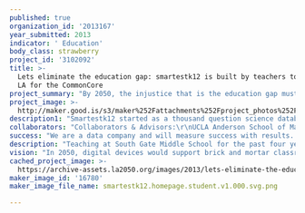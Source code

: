 ```yaml
---
published: true
organization_id: '2013167'
year_submitted: 2013
indicator: ' Education'
body_class: strawberry
project_id: '3102092'
title: >-
  Lets eliminate the education gap: smartestk12 is built by teachers to prepare
  LA for the CommonCore
project_summary: "By 2050, the injustice that is the education gap must be defeated.  There is no panacea and the answer is not as simple as choosing charter schools, dethroning Unions, or betting the house on a learning style.  There will never be a silver bullet, but the closest answer that we have is a full focus on tracking student data and promoting teacher effectiveness.  Thankfully, the Common Core State Standards combined with LA’s digital revolution enable a rare chance to understand and to address individual student knowledge gaps and to promote school successes in real time.\r\n\r\nSmartestk12.com is a website for teachers to upload their tests and quizzes into one unified database.  Once uploaded, the site will strip unnecessary formatting of word documents and pdfs to enable a virtually limitless array of standards-aligned questions for each grade level and subject matter.  Like searching for an image on google, teachers will now be able to effortlessly find the best questions for their lessons.  Meanwhile, the teacher community can edit, moderate and improve the resources to create the smartest test solutions for our students.\r\n\r\nThe real magic is what we can do for students.  For the first time ever,  we will be able to provide a khanacademy-esque practice world for all content areas, including essay-formatted ELA questions.  Each student may log in and take their teacher’s assessments online and be recommended for the best computer adaptive practice.  The data generated by this site automatically builds individual reports for instant tracking to schools as well as parents via email and text messages.  Our computer adaptive platform discovers areas of student learning deficiencies and then presents aid for that material in an actionable manner to all parties, including the students themselves; all instantly.\r\n\r\nBeyond the benefits of measured student growth, smartestk12 also addresses three critical education events: LAUSD's tablet/chromebook push, the common core, and teacher evaluation.\r\n\r\nFirst, as a former intern at Beaudry through the Teach For America Summer Leadership Fellows Program, our founder worked with Superintendents Dr. John Deasy and Tommy Chang.  In this position, he was intimately seated with the small data team and IT department.  With the recent announcement for LAUSD to buy 600,000 chromebooks, as well as the thousands of iPads and other digital media ordered in this latest $500,000,000 spending spree, it is clear that LAUSD is serious about their commitment to fully digitize the district.  However, it is fair to be extremely skeptical that the immense resources will be utilized to their fullest extent in the coming tech roll-out.  Instead of focusing on best-practices, the limited LAUSD team is tied to the logistics involved in delivering the devices.  My district office friends admit the heavy need for more programs put in place to ensure that the new devices will have true accountability. Smartestk12 can provide such accountability through daily/weekly interim assessments for each student, using our virtually unlimited database of questions and computer adaptive technique.  In order to achieve audacious growth, we can provide a robust intervention plan for all students in need.  Once ready, smartestk12 is set to immediately support several schools within LAUSD, and plans to work directly with the SIS system for easy integration.\r\n\r\nSecond, the Common Core State Standards will begin in the 2014-2015 school year.  While Los Angeles appears to be on the leading edge with the Common Core implementation, it is still highly debatable if any success will occur in the transition.  Rather than gambling on our students, smartestk12 is focused on providing leading content, teacher-made for LA’s classrooms.  Beyond the best teachers, we aim to license pre-existing databases such as Teach For America and Khanacademy.\r\n\r\nThird, the current federal and state requirements are now set to include test scores into teacher evaluations.  Smartestk12 will not only reduce the heavy weight on end of year high-stakes testing, but also facilitate more authentic time management for teachers, by eliminating test reinvention.  Without testing, too many teachers hide within the system or are not recognized.  Also, too many students fall behind.   Now, smartestk12 will provide a way to showcase student growth for any teacher by breaking the high stakes tests into daily or weekly interim assessments.  Not only will teachers see results immediately; but now, parents, administrators and the students themselves will know exactly where they are succeeding or falling behind and can use our website for enrichment and intervention.  \r\nSmartestk12 is a start-up, launched in 2013 in UCLA Anderson’s MBA school and received angel funding from the Larry Wolfen Foundation.  LA schools are already signing up to use smartestk12, but the opportunity to succeed hinges on financial support."
project_image: >-
  http://maker.good.is/s3/maker%252Fattachments%252Fproject_photos%252Fimages%252F16780%252Fdisplay%252Fsmartestk12.homepage.student.v1.000.svg.png=c570x385
description1: "Smartestk12 started as a thousand question science database, parsed from the internet, and used for the academic growth of 800 students in South Gate, California.  It was phenomenally successful, with over 90 students coming to a one-teacher hosted Saturday school workshop.  The students wanted to succeed, and virtually each student who attended the study workshop achieved academic results far beyond what was \"expected\" of them.  That first workshop was the icing on the cake of a record-breaking academic year for 8th grade science at South Gate Middle School.  However, while 86% of students passed their science exam, only 14% of students passed in mathematics.\r\nTwo years later, smartestk12 finally became more than a pet project with funding by the Wolfen Foundation.  We are now getting ready to procure content for all subjects and will become a tool that is perfectly suited to complement any classroom digital device.  "
collaborators: "Collaborators & Advisors:\r\nUCLA Anderson School of Management, Price Center\r\nTeach For America\r\nProfessor Leo Bursztyn, Ph.D Economics\r\nLAUSD Director of Performance Management, Noah Bookman\r\nLAUSD Instructional Technology Applications Facilitator, Robert Rodriguez\r\n\r\nFounder:\r\nCraig Jones- Former 4-year teacher, 2008 Teach For America Corps Member, LAUSD District Intern for Tommy Chang, current MBA student at UCLA's Anderson School of Management.  Experienced as ed-tech vertical intern at Belkin Education, volunteer at DaVinci's US First Robotics Club and Founder of Cabrillo Marine Aquarium's South Gate Research Team"
success: "We are a data company and will measure success with results.  True to our name, if we can not measure it then we can not be sure of its importance.  Of paramount importance, success will be measured in the percent of students who grow beyond expected results, the up-take rate and attrition rate of the website, the number of students served and the long-term effect of any growth.  Of particular interest will be which students are served the most and whether the intervention adequately serves its role.  Constant refinement is necessary to validate that growth is a result of our support.  Pyschometric analysis is key to validate any findings.\r\n\r\nSuccess will also be measured in the number of teachers who collaborate, the number of tests generated, the time of use and feedback received.\r\n\r\nParental feedback and usage statistics is especially important as we feel this component is drastically under-played in current sites of similar nature.  It is far too common to hear that parents think there students are not falling behind, and teachers often struggle to say this to their faces or reveal necessary learning gaps.  As a teacher, our founder visited over 50 families each year and realizes the critical importance of transparent communication with each child's permanent teachers, their guardians.\r\n\r\nIn conclusion, there will not be a clickable link that will not be evaluated for its effectiveness and value to the user.  We hope to live true to our name of data-driven practice and plan to be on constant alert to fix what is needed and communicate all information externally."
description: "Teaching at South Gate Middle School for the past four years, our founder supported his students towards record-breaking mastery levels on the California Standards Tests.  Now, the smartestk12 team wants to share the success with all Los Angeles county, and eventually the whole country as we all prepare to meet the digital assessment needs of the impending Common Core.\r\nThere is no secret formula to improved success in the classroom, yet no one can argue in the power of data.\r\nOur goal is to make the data tracking process extremely easy and teacher-friendly.  For LA county, this means that all 145,000 students PreK to grade 12 can be standards mapped using our website.  Also, all teachers, parents, and administrators can be held accountable toward their growth.  The current system requires us to wait until August to find out test scores.  While the Common Core will be faster, we will only have data to act on by the end of the year, or at most 2-3 interim assessments.  Now, with smartestk12, any student can practice every day of the year; and on every subject, including essays.  With this much information, our city can eliminate students falling through the cracks, because we will know performance almost instantly.  In LA, 1 in 4 students drop out because we did not help them in time, and often we did not know where to help them academically.  Likewise, 3 of 5 students do not finish college prep requirements because we push them forward to the next level regardless of any true level of mastery.  With a computer adaptive system, a student in one seat can be practicing in calculus and the student in the other can be working on basic number skills.  Yet, in each program, the student will be receiving content perfectly suited for their needs and the teachers, parents and administrators involved will be 100% aware of those needs.  We can now provide accountability before the end of the year, meaning that LA schools can actually hold data to a teacher or student.  And finally, professional development will match the needs of the teachers, because there will be no hiding from intervention needs.  \r\n\r\nLAUSD's chromebook push:\r\nWhile at LAUSD, our founder built smartestk12 and had a 3-year average Academic Growth over Time rating of 5.6 out of 5, placing him in the top 1% in his subject.  This means that his students grew far beyond their expected levels, adjusted by previous scores, ELL status, socioeconomic status, etc.  However, beyond the adjusted growth, his students showed real performance levels in the top of the city, with over 100 students scoring at the highest level (Advanced), annually.  When a system works, it enables critical thinking and more time on quality instruction and meaningful programs for kids.\r\n\r\nSmartestk12 will intimately work with LA's schools.  Currently, several have agreed or have shown deep interest in completing Beta Testing this fall, including various LAUSD schools, KIPP LA schools, the UCLA Lab School and the DaVinci Schools."
vision: "In 2050, digital devices would support brick and mortar classrooms in such a way that 100% of in-class time is devoted to authentic critical thinking and hands-on inquiry.  Smartestk12 will not limit a teacher to test prep but instead widen their scope to what truly leads to results.  Our data driven system will expose the real success stories in schools across the region and will enable specific, individualized instruction, as opposed to a one-sized fits all methodology.\r\n\r\nThis type of data-driven instruction and transparency can enable parents, teachers, administrators and students themselves to become champions of their own education.  If learning gaps are known and can be isolated, then intervention can immediately attack deficiencies and growth will occur rapidly.\r\n\r\nLA is already a leader in the education digital revolution.  Now, let's make sure that it is known in the future as a success.  Other cities around the world are watching to see how we do.  If we succeed, we can have a profound result for the entire world."
cached_project_image: >-
  https://archive-assets.la2050.org/images/2013/lets-eliminate-the-education-gap-smartestk12-is-built-by-teachers-to-prepare-la-for-the-commoncore/maker.good.is/s3/maker%252Fattachments%252Fproject_photos%252Fimages%252F16780%252Fdisplay%252Fsmartestk12.homepage.student.v1.000.svg.png=c570x385.png
maker_image_id: '16780'
maker_image_file_name: smartestk12.homepage.student.v1.000.svg.png

---
```

